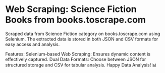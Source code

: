 # Web Scraping: Science Fiction Books from books.toscrape.com

Scraped data from Science Fiction category on books.toscrape.com using Selenium. The extracted data is stored in both JSON and CSV formats for easy access and analysis.

Features:
Selenium-based Web Scraping: Ensures dynamic content is effectively captured.
Dual Data Formats: Choose between JSON for structured storage and CSV for tabular analysis.
Happy Data Analysis! 📊
